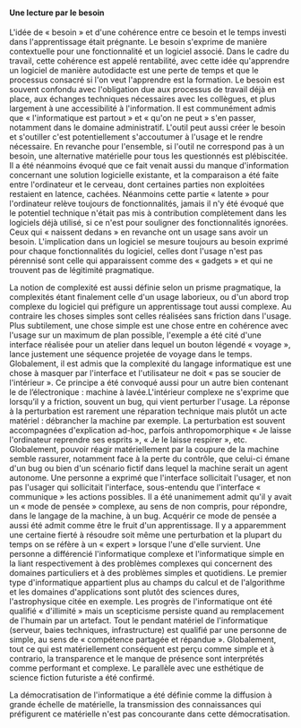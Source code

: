 #### Une lecture par le besoin

L'idée de « besoin » et d'une cohérence entre ce besoin et le temps investi dans l'apprentissage était prégnante. Le besoin s'exprime de manière contextuelle pour une fonctionnalité et un logiciel associé. Dans le cadre du travail, cette cohérence est appelé rentabilité, avec cette idée qu'apprendre un logiciel de manière autodidacte est une perte de temps et que le processus consacré si l'on veut l'apprendre est la formation. Le besoin est souvent confondu avec l'obligation due aux processus de travail déjà en place, aux échanges techniques nécessaires avec les collègues, et plus largement à une accessibilité à l'information. Il est communément admis que « l'informatique est partout » et « qu'on ne peut » s'en passer, notamment dans le domaine administratif. L'outil peut aussi créer le besoin et s'outiller c'est potentiellement s'accoutumer à l'usage et le rendre nécessaire. En revanche pour l'ensemble, si l'outil ne correspond pas à un besoin, une alternative matérielle pour tous les questionnés est plébiscitée. Il a été néanmoins évoqué que ce fait venait aussi du manque d'information concernant une solution logicielle existante, et la comparaison a été faite entre l'ordinateur et le cerveau, dont certaines parties non exploitées restaient en latence, cachées. Néanmoins cette partie « latente » pour l'ordinateur relève toujours de fonctionnalités, jamais il n'y été évoqué que le potentiel technique n'était pas mis à contribution complètement dans les logiciels déjà utilisé, si ce n'est pour souligner des fonctionnalités ignorées. Ceux qui « naissent dedans » en revanche ont un usage sans avoir un besoin. L'implication dans un logiciel se mesure toujours au besoin exprimé pour chaque fonctionnalités du logiciel, celles dont l'usage n'est pas pérennisé sont celle qui apparaissent comme des « gadgets » et qui ne trouvent pas de légitimité pragmatique. 

La notion de complexité est aussi définie selon un prisme pragmatique, la complexités étant finalement celle d'un usage laborieux, ou d'un abord trop complexe du logiciel qui préfigure un apprentissage tout aussi complexe. Au contraire les choses simples sont celles réalisées sans friction dans l'usage. Plus subtilement, une chose simple est une chose entre en cohérence avec l'usage sur un maximum de plan possible, l'exemple a été cité d'une interface réalisée pour un atelier dans lequel un bouton légendé « voyage », lance justement une séquence projetée de voyage dans le temps. Globalement, il est admis que la complexité du langage informatique est une chose à masquer par l'interface et l'utilisateur ne doit « pas se soucier de l'intérieur ». Ce principe a été convoqué aussi pour un autre bien contenant le de l’électronique : machine à lavée.L'intérieur complexe ne s'exprime que lorsqu’il y a friction, souvent un bug, qui vient perturber l'usage. La réponse à la perturbation est rarement une réparation technique mais plutôt un acte matériel : débrancher la machine par exemple. La perturbation est souvent accompagnées d'explication ad-hoc, parfois anthropomorphique « Je laisse l'ordinateur reprendre ses esprits », « Je le laisse respirer », etc. Globalement, pouvoir réagir matériellement par la coupure de la machine semble rassurer, notamment face à la perte du contrôle, que celui-ci émane d'un bug ou bien d'un scénario fictif dans lequel la machine serait un agent autonome. Une personne a exprimé que l'interface sollicitait l'usager, et non pas l'usager qui sollicitait l'interface, sous-entendu que l'interface « communique » les actions possibles. Il a été unanimement admit qu'il y avait un « mode de pensée » complexe, au sens de non compris, pour répondre, dans le langage de la machine, à un bug. Acquérir ce mode de pensée a aussi été admit comme être le fruit d'un apprentissage. Il y a apparemment une certaine fierté à résoudre soit même une perturbation et la plupart du temps on se réfère à un « expert » lorsque l'une d'elle survient. Une personne a différencié l'informatique complexe et l'informatique simple en la liant respectivement à des problèmes complexes qui concernent des domaines particuliers et à des problèmes simples et quotidiens. Le premier type d'informatique appartient plus au champs du calcul et de l'algorithme et les domaines d'applications sont plutôt des sciences dures, l'astrophysique citée en exemple. Les progrès de l'informatique ont été qualifié « d'illimité » mais un scepticisme persiste quand au remplacement de l'humain par un artefact. Tout le pendant matériel de l'informatique (serveur, baies techniques, infrastructure) est qualifié par une personne de simple, au sens de « compétence partagée et répandue ». Globalement, tout ce qui est matériellement conséquent est perçu comme simple et à contrario, la transparence et le manque de présence sont interprétés comme performant et complexe. Le parallèle avec une esthétique de science fiction futuriste a été confirmé.

La démocratisation de l'informatique a été définie comme la diffusion à grande échelle de matérielle, la transmission des connaissances qui préfigurent ce matérielle n'est pas concourante dans cette démocratisation.